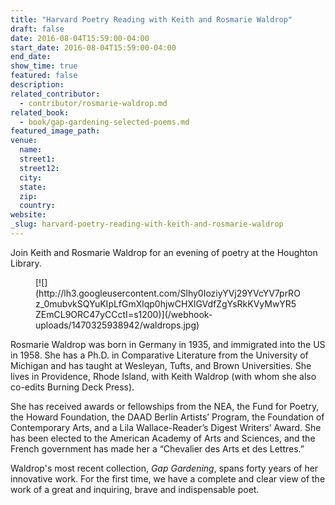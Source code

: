 ```yaml
---
title: "Harvard Poetry Reading with Keith and Rosmarie Waldrop"
draft: false
date: 2016-08-04T15:59:00-04:00
start_date: 2016-08-04T15:59:00-04:00
end_date:
show_time: true
featured: false
description:
related_contributor:
  - contributor/rosmarie-waldrop.md
related_book:
  - book/gap-gardening-selected-poems.md
featured_image_path:
venue:
  name:
  street1:
  street12:
  city:
  state:
  zip:
  country:
website:
_slug: harvard-poetry-reading-with-keith-and-rosmarie-waldrop
---
```


Join Keith and Rosmarie Waldrop for an evening of poetry at the Houghton Library.

<figure data-type="image">[![](http://lh3.googleusercontent.com/Slhy0IoziyYVj29YVcYV7prROz_0mubvkSQYuKIpLfGmXlqp0hjwCHXlGVdfZgYsRkKVyMwYR5ZEmCL9ORC47yCCctI=s1200)](/webhook-uploads/1470325938942/waldrops.jpg)</figure>

Rosmarie Waldrop was born in Germany in 1935, and immigrated into the US in 1958. She has a Ph.D. in Comparative Literature from the University of Michigan and has taught at Wesleyan, Tufts, and Brown Universities. She lives in Providence, Rhode Island, with Keith Waldrop (with whom she also co-edits Burning Deck Press).

She has received awards or fellowships from the NEA, the Fund for Poetry, the Howard Foundation, the DAAD Berlin Artists’ Program, the Foundation of Contemporary Arts, and a Lila Wallace-Reader’s Digest Writers’ Award. She has been elected to the American Academy of Arts and Sciences, and the French government has made her a “Chevalier des Arts et des Lettres.”

Waldrop's most recent collection, _Gap Gardening_, spans forty years of her innovative work. For the first time, we have a complete and clear view of the work of a great and inquiring, brave and indispensable poet.

